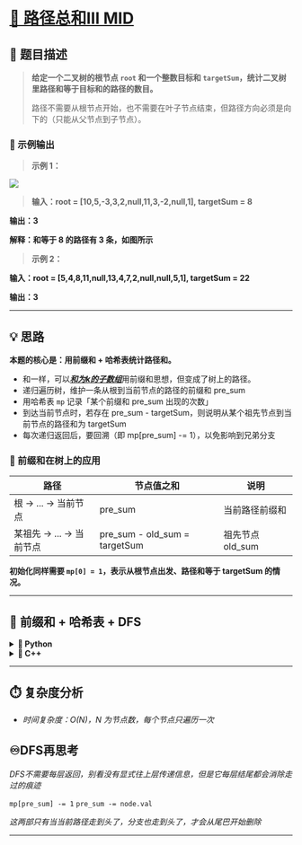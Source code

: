 #  [🌳 路径总和Ⅲ MID](https://leetcode.cn/problems/path-sum-iii)

## 📝 题目描述

> **给定一个二叉树的根节点 `root` 和一个整数目标和 `targetSum`，统计二叉树里路径和等于目标和的路径的数目。**
>
> 路径不需要从根节点开始，也不需要在叶子节点结束，但路径方向必须是向下的（只能从父节点到子节点）。

### 🧩 示例输出

> **示例 1：**

![](https://assets.leetcode.com/uploads/2021/04/09/pathsum3-1-tree.jpg)

>**输入：root = [10,5,-3,3,2,null,11,3,-2,null,1], targetSum = 8**
>
**输出：3**
>
**解释：和等于 8 的路径有 3 条，如图所示**

>**示例 2：**
>
**输入：root = [5,4,8,11,null,13,4,7,2,null,null,5,1], targetSum = 22**
>
**输出：3**

---

## 💡 思路

**本题的核心是：用前缀和 + 哈希表统计路径和。**

- 和一样，可以[***和为k的子数组***](https://github.com/X-peco/Algo-Daily/blob/main/journey%20/leetcode-algorithm/%E5%92%8C%E4%B8%BAk%E7%9A%84%E5%AD%90%E6%95%B0%E7%BB%84MID.md)用前缀和思想，但变成了树上的路径。
- 递归遍历树，维护一条从根到当前节点的路径的前缀和 pre_sum
- 用哈希表 `mp` 记录「某个前缀和 pre_sum 出现的次数」
- 到达当前节点时，若存在 pre_sum - targetSum，则说明从某个祖先节点到当前节点的路径和为 targetSum
- 每次递归返回后，要回溯（即 mp[pre_sum] -= 1），以免影响到兄弟分支

### 🌳 前缀和在树上的应用

| 路径                     | 节点值之和 | 说明                  |
| ------------------------ | ---------- | --------------------- |
| 根 -> ... -> 当前节点     | pre_sum    | 当前路径前缀和        |
| 某祖先 -> ... -> 当前节点 | pre_sum - old_sum = targetSum | 祖先节点 old_sum        |

**初始化同样需要 `mp[0] = 1`，表示从根节点出发、路径和等于 targetSum 的情况。**

---

## 🧭 前缀和 + 哈希表 + DFS

<details>
  <summary><strong>🐍 Python</strong></summary>

```python
class Solution:
    def pathSum(self, root, targetSum):
        from collections import defaultdict
        mp = defaultdict(int)
        mp[0] = 1

        def dfs(node, pre_sum):
            if not node:
                return 0
            pre_sum += node.val
            res = mp[pre_sum - targetSum]
            mp[pre_sum] += 1
            res += dfs(node.left, pre_sum)
            res += dfs(node.right, pre_sum)
            mp[pre_sum] -= 1  # 回溯
            return res

        return dfs(root, 0)
```
</details>

<details>
  <summary><strong>🦕 C++</strong></summary>

```cpp
class Solution {
public:
    int pathSum(TreeNode* root, int targetSum) {
        unordered_map<long long, int> mp;
        mp[0] = 1;
        function<int(TreeNode*, long long)> dfs = [&](TreeNode* node, long long pre_sum) -> int {
            if (!node) return 0;
            pre_sum += node->val;
            int res = mp[pre_sum - targetSum];
            mp[pre_sum]++;
            res += dfs(node->left, pre_sum);
            res += dfs(node->right, pre_sum);
            mp[pre_sum]--;
            return res;
        };
        return dfs(root, 0);
    }
};
```
</details>

---

## ⏱️ 复杂度分析

- *时间复杂度：O(N)，N 为节点数，每个节点只遍历一次*

## ♾️DFS再思考
*DFS不需要每层返回，别看没有显式往上层传递信息，但是它每层结尾都会消除走过的痕迹*

`mp[pre_sum] -= 1`
`pre_sum -= node.val`

*这两部只有当当前路径走到头了，分支也走到头了，才会从尾巴开始删除*

---
